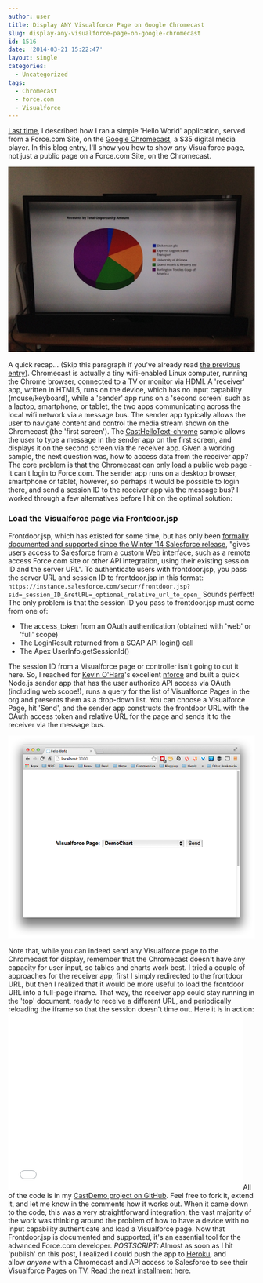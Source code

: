 ```yaml
---
author: user
title: Display ANY Visualforce Page on Google Chromecast
slug: display-any-visualforce-page-on-google-chromecast
id: 1516
date: '2014-03-21 15:22:47'
layout: single
categories:
  - Uncategorized
tags:
  - Chromecast
  - force.com
  - Visualforce
---
```


[Last time](http://blog.superpat.com/2014/03/07/getting-started-with-chromecast-on-visualforce/), I described how I ran a simple 'Hello World' application, served from a Force.com Site, on the [Google Chromecast](http://www.google.com/chromecast), a $35 digital media player. In this blog entry, I'll show you how to show _any_ Visualforce page, not just a public page on a Force.com Site, on the Chromecast.

![IMG_1579](images/IMG_1579.jpg)

A quick recap... (Skip this paragraph if you've already read [the previous entry](http://blog.superpat.com/2014/03/07/getting-started-with-chromecast-on-visualforce/)). Chromecast is actually a tiny wifi-enabled Linux computer, running the Chrome browser, connected to a TV or monitor via HDMI. A 'receiver' app, written in HTML5, runs on the device, which has no input capability (mouse/keyboard), while a 'sender' app runs on a 'second screen' such as a laptop, smartphone, or tablet, the two apps communicating across the local wifi network via a message bus. The sender app typically allows the user to navigate content and control the media stream shown on the Chromecast (the 'first screen'). The [CastHelloText-chrome](https://github.com/googlecast/CastHelloText-chrome) sample allows the user to type a message in the sender app on the first screen, and displays it on the second screen via the receiver app. Given a working sample, the next question was, how to access data from the receiver app? The core problem is that the Chromecast can only load a public web page - it can't login to Force.com. The sender app runs on a desktop browser, smartphone or tablet, however, so perhaps it would be possible to login there, and send a session ID to the receiver app via the message bus? I worked through a few alternatives before I hit on the optimal solution:

### Load the Visualforce page via Frontdoor.jsp

Frontdoor.jsp, which has existed for some time, but has only been [formally documented and supported since the Winter '14 Salesforce release](http://docs.releasenotes.salesforce.com/en-us/winter14/release-notes/security_frontdoorjsp.htm), "gives users access to Salesforce from a custom Web interface, such as a remote access Force.com site or other API integration, using their existing session ID and the server URL". To authenticate users with frontdoor.jsp, you pass the server URL and session ID to frontdoor.jsp in this format: `https://instance.salesforce.com/secur/frontdoor.jsp?sid=_session_ID_&retURL=_optional_relative_url_to_open_` Sounds perfect! The only problem is that the session ID you pass to frontdoor.jsp must come from one of:

*   The access_token from an OAuth authentication (obtained with 'web' or 'full' scope)
*   The LoginResult returned from a SOAP API login() call
*   The Apex UserInfo.getSessionId()

The session ID from a Visualforce page or controller isn't going to cut it here. So, I reached for [Kevin O'Hara](https://twitter.com/kevino80)'s excellent [nforce](https://github.com/kevinohara80/nforce) and built a quick Node.js sender app that has the user authorize API access via OAuth (including web scope!), runs a query for the list of Visualforce Pages in the org and presents them as a drop-down list. You can choose a Visualforce Page, hit 'Send', and the sender app constructs the frontdoor URL with the OAuth access token and relative URL for the page and sends it to the receiver via the message bus.

![Screen Shot 2014-03-21 at 12.09.08 PM](images/Screen-Shot-2014-03-21-at-12.09.08-PM.png)

Note that, while you can indeed send any Visualforce page to the Chromecast for display, remember that the Chromecast doesn't have any capacity for user input, so tables and charts work best. I tried a couple of approaches for the receiver app; first I simply redirected to the frontdoor URL, but then I realized that it would be more useful to load the frontdoor URL into a full-page iframe. That way, the receiver app could stay running in the 'top' document, ready to receive a different URL, and periodically reloading the iframe so that the session doesn't time out. Here it is in action: <iframe src="//www.youtube.com/embed/0tWnaOYqUzM" height="360" width="480" allowfullscreen="" frameborder="0"></iframe>All of the code is in my [CastDemo project on GitHub](https://github.com/metadaddy-sfdc/CastDemo). Feel free to fork it, extend it, and let me know in the comments how it works out. When it came down to the code, this was a very straightforward integration; the vast majority of the work was thinking around the problem of how to have a device with no input capability authenticate and load a Visualforce page. Now that Frontdoor.jsp is documented and supported, it's an essential tool for the advanced Force.com developer. _POSTSCRIPT:_ Almost as soon as I hit 'publish' on this post, I realized I could push the app to [Heroku](http://heroku.com/), and allow _anyone_ with a Chromecast and API access to Salesforce to see their Visualforce Pages on TV. [Read the next installment here](http://blog.superpat.com/2014/03/25/visualforce-on-chromecast-as-a-service/).